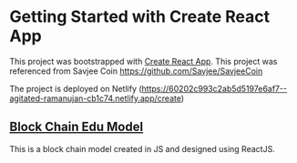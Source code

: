 # Getting Started with Create React App

This project was bootstrapped with [Create React App](https://github.com/facebook/create-react-app).
This project was referenced from Savjee Coin https://github.com/Savjee/SavjeeCoin

The project is deployed on Netlify (https://60202c993c2ab5d5197e6af7--agitated-ramanujan-cb1c74.netlify.app/create)

## [Block Chain Edu Model](https://60202c993c2ab5d5197e6af7--agitated-ramanujan-cb1c74.netlify.app/create)

This is a block chain model created in JS and designed using ReactJS.
